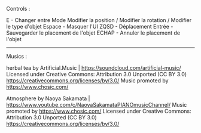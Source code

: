 Controls :

E - Changer entre Mode Modifier la position / Modifier la rotation / Modifier le type d'objet
Espace - Masquer l'UI
ZQSD - Déplacement
Entrée - Sauvegarder le placement de l'objet
ECHAP - Annuler le placement de l'objet

------------

Musics :

herbal tea by Artificial.Music | https://soundcloud.com/artificial-music/
Licensed under Creative Commons: Attribution 3.0 Unported (CC BY 3.0)
https://creativecommons.org/licenses/by/3.0/
Music promoted by https://www.chosic.com/

Atmosphere by Naoya Sakamata | https://www.youtube.com/c/NaoyaSakamataPIANOmusicChannel/
Music promoted by https://www.chosic.com/
Licensed under Creative Commons: Attribution 3.0 Unported (CC BY 3.0)
https://creativecommons.org/licenses/by/3.0/